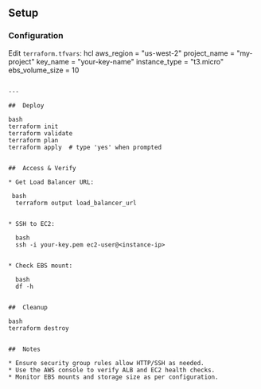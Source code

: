 ##  Setup


###  Configuration

Edit `terraform.tfvars`:
hcl
aws_region      = "us-west-2"
project_name    = "my-project"
key_name        = "your-key-name"
instance_type   = "t3.micro"
ebs_volume_size = 10
```

---

##  Deploy

bash
terraform init
terraform validate
terraform plan
terraform apply  # type 'yes' when prompted


##  Access & Verify

* Get Load Balancer URL:

 bash
  terraform output load_balancer_url
  

* SSH to EC2:

  bash
  ssh -i your-key.pem ec2-user@<instance-ip>
  

* Check EBS mount:

  bash
  df -h


##  Cleanup

bash
terraform destroy


##  Notes

* Ensure security group rules allow HTTP/SSH as needed.
* Use the AWS console to verify ALB and EC2 health checks.
* Monitor EBS mounts and storage size as per configuration.

